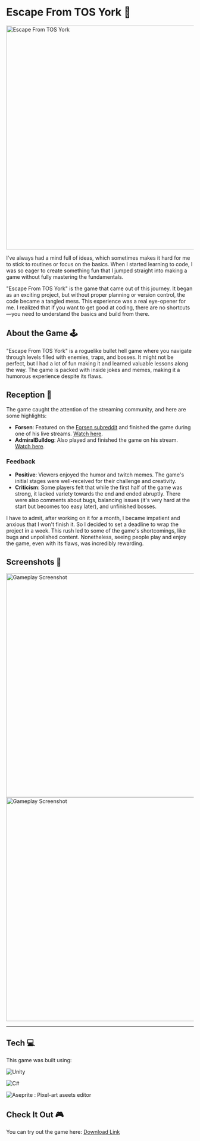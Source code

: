 # Escape From TOS York 👾
<img src="https://i.imgur.com/gpJkGyL.png" width="600" alt="Escape From TOS York"/>

I've always had a mind full of ideas, which sometimes makes it hard for me to stick to routines or focus on the basics. When I started learning to code, I was so eager to create something fun that I jumped straight into making a game without fully mastering the fundamentals.

"Escape From TOS York" is the game that came out of this journey. It began as an exciting project, but without proper planning or version control, the code became a tangled mess. This experience was a real eye-opener for me. I realized that if you want to get good at coding, there are no shortcuts—you need to understand the basics and build from there.

## About the Game 🕹️

"Escape From TOS York" is a roguelike bullet hell game where you navigate through levels filled with enemies, traps, and bosses. It might not be perfect, but I had a lot of fun making it and learned valuable lessons along the way. The game is packed with inside jokes and memes, making it a humorous experience despite its flaws.

## Reception 👾

The game caught the attention of the streaming community, and here are some highlights:

- **Forsen**: Featured on the [Forsen subreddit](https://www.reddit.com/r/forsen/comments/hjan6l/new_lidl_forsen_game_escape_from_tos_york/) and finished the game during one of his live streams. [Watch here](https://youtu.be/69419sZ62Lk).
- **AdmiralBulldog**: Also played and finished the game on his stream. [Watch here](https://www.youtube.com/watch?v=sz8JYws7f8A).

### Feedback

- **Positive**: Viewers enjoyed the humor and twitch memes. The game's initial stages were well-received for their challenge and creativity.
- **Criticism**: Some players felt that while the first half of the game was strong, it lacked variety towards the end and ended abruptly. There were also comments about bugs, balancing issues (it's very hard at the start but becomes too easy later), and unfinished bosses.

I have to admit, after working on it for a month, I became impatient and anxious that I won't finish it. So I decided to set a deadline to wrap the project in a week. This rush led to some of the game's shortcomings, like bugs and unpolished content. Nonetheless, seeing people play and enjoy the game, even with its flaws, was incredibly rewarding.

## Screenshots 📸
<img src="https://i.imgur.com/0yBcVde.png" width="600" alt="Gameplay Screenshot"/>
<img src="https://i.imgur.com/jKxsDvd.png" width="600" alt="Gameplay Screenshot"/>

---

## Tech 💻

This game was built using:

![Unity](https://img.shields.io/badge/-Unity-000000?logo=Unity&logoColor=white)

![C#](https://img.shields.io/badge/-C%23-239120?logo=C-Sharp&logoColor=white)

![Aseprite](https://img.shields.io/badge/Aseprite-ff69b4?style=flat-square&logo=Aseprite&logoColor=white) :  Pixel-art aseets editor


## Check It Out 🎮

You can try out the game here: [Download Link](https://drive.google.com/file/d/1V_3Z20duY0YtrGZ_hN5Ypwg2TDMDL7I2/view)
